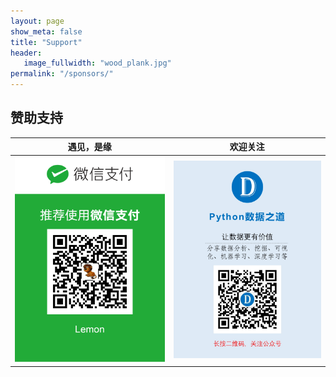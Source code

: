 ```yaml
---
layout: page
show_meta: false
title: "Support"
header:
   image_fullwidth: "wood_plank.jpg"
permalink: "/sponsors/"
---
```


## 赞助支持


| <center>遇见，是缘</center> | <center>欢迎关注</center> |
| ---------------------------------------- | ---------------------------------------- |
| <img src="/images/wechat-pay.png" width="300"/> | <img src="/images/foot.jpg" width="300"/> |
